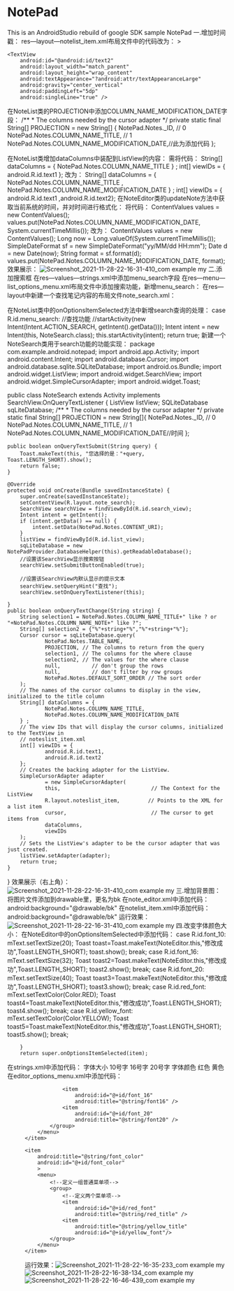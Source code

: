# NotePad
This is an AndroidStudio rebuild of google SDK sample NotePad
一.增加时间戳：
res—layout—notelist_item.xml布局文件中的代码改为：
<LinearLayout
    xmlns:android="http://schemas.android.com/apk/res/android"
    android:orientation="vertical"
    android:layout_width="wrap_content"
    android:layout_height="wrap_content">
    >
    <TextView xmlns:android="http://schemas.android.com/apk/res/android"
        android:id="@android:id/text1"
        android:layout_width="match_parent"
        android:layout_height="?android:attr/listPreferredItemHeight"
        android:textAppearance="?android:attr/textAppearanceLarge"
        android:gravity="center_vertical"
        android:paddingLeft="5dip"
        android:singleLine="true"
        />

    <TextView
        android:id="@android:id/text2"
        android:layout_width="match_parent"
        android:layout_height="wrap_content"
        android:textAppearance="?android:attr/textAppearanceLarge"
        android:gravity="center_vertical"
        android:paddingLeft="5dp"
        android:singleLine="true" />
</LinearLayout>
在NoteList类的PROJECTION中添加COLUMN_NAME_MODIFICATION_DATE字段：
/**
 * The columns needed by the cursor adapter
 */
private static final String[] PROJECTION = new String[] {
        NotePad.Notes._ID, // 0
        NotePad.Notes.COLUMN_NAME_TITLE, // 1
        NotePad.Notes.COLUMN_NAME_MODIFICATION_DATE,//此为添加代码
};

在NoteList类增加dataColumns中装配到ListView的内容：
需将代码：
String[] dataColumns = { NotePad.Notes.COLUMN_NAME_TITLE } ;
int[] viewIDs = { android.R.id.text1 };
改为：
String[] dataColumns = { NotePad.Notes.COLUMN_NAME_TITLE ,
        NotePad.Notes.COLUMN_NAME_MODIFICATION_DATE  } ;
int[] viewIDs = { android.R.id.text1 ,android.R.id.text2};
在NoteEditor类的updateNote方法中获取当前系统的时间，并对时间进行格式化：
将代码：
ContentValues values = new ContentValues();
values.put(NotePad.Notes.COLUMN_NAME_MODIFICATION_DATE, System.currentTimeMillis());
改为：
ContentValues values = new ContentValues();
Long now = Long.valueOf(System.currentTimeMillis());
SimpleDateFormat sf = new SimpleDateFormat("yy/MM/dd HH:mm");
Date d = new Date(now);
String format = sf.format(d);
values.put(NotePad.Notes.COLUMN_NAME_MODIFICATION_DATE, format);
效果展示：
![Screenshot_2021-11-28-22-16-31-410_com example my](https://user-images.githubusercontent.com/90604327/143771880-de8cfa33-43cf-4a89-8404-b86db80d006c.jpg)
二.添加搜索框
在res—values—strings.xml中添加menu_search字段
在res—menu—list_options_menu.xml布局文件中添加搜索功能，新增menu_search：
<item
    android:id="@+id/menu_search"
    android:icon="@android:drawable/ic_menu_search"
    android:title="@string/menu_search"
    android:showAsAction="always" />
在res—layout中新建一个查找笔记内容的布局文件note_search.xml：
<?xml version="1.0" encoding="utf-8"?>
<LinearLayout xmlns:android="http://schemas.android.com/apk/res/android"
    android:layout_width="match_parent"
    android:layout_height="match_parent"
    android:orientation="vertical">
    <SearchView
        android:id="@+id/search_view"
        android:layout_width="match_parent"
        android:layout_height="wrap_content"
        android:iconifiedByDefault="false"
        />
    <ListView
        android:id="@+id/list_view"
        android:layout_width="match_parent"
        android:layout_height="wrap_content"
        />
</LinearLayout>
在NoteList类中的onOptionsItemSelected方法中新增search查询的处理：
case R.id.menu_search:
    //查找功能
    //startActivity(new Intent(Intent.ACTION_SEARCH, getIntent().getData()));
    Intent intent = new Intent(this, NoteSearch.class);
    this.startActivity(intent);
    return true;
新建一个NoteSearch类用于search功能的功能实现：
package com.example.android.notepad;
import android.app.Activity;
import android.content.Intent;
import android.database.Cursor;
import android.database.sqlite.SQLiteDatabase;
import android.os.Bundle;
import android.widget.ListView;
import android.widget.SearchView;
import android.widget.SimpleCursorAdapter;
import android.widget.Toast;

public class NoteSearch extends Activity implements SearchView.OnQueryTextListener
{
    ListView listView;
    SQLiteDatabase sqLiteDatabase;
    /**
     * The columns needed by the cursor adapter
     */
    private static final String[] PROJECTION = new String[]{
            NotePad.Notes._ID, // 0
            NotePad.Notes.COLUMN_NAME_TITLE, // 1
            NotePad.Notes.COLUMN_NAME_MODIFICATION_DATE//时间
    };

    public boolean onQueryTextSubmit(String query) {
        Toast.makeText(this, "您选择的是："+query, Toast.LENGTH_SHORT).show();
        return false;
    }

    @Override
    protected void onCreate(Bundle savedInstanceState) {
        super.onCreate(savedInstanceState);
        setContentView(R.layout.note_search);
        SearchView searchView = findViewById(R.id.search_view);
        Intent intent = getIntent();
        if (intent.getData() == null) {
            intent.setData(NotePad.Notes.CONTENT_URI);
        }
        listView = findViewById(R.id.list_view);
        sqLiteDatabase = new NotePadProvider.DatabaseHelper(this).getReadableDatabase();
        //设置该SearchView显示搜索按钮
        searchView.setSubmitButtonEnabled(true);

        //设置该SearchView内默认显示的提示文本
        searchView.setQueryHint("查找");
        searchView.setOnQueryTextListener(this);

    }
    public boolean onQueryTextChange(String string) {
        String selection1 = NotePad.Notes.COLUMN_NAME_TITLE+" like ? or "+NotePad.Notes.COLUMN_NAME_NOTE+" like ?";
        String[] selection2 = {"%"+string+"%","%"+string+"%"};
        Cursor cursor = sqLiteDatabase.query(
                NotePad.Notes.TABLE_NAME,
                PROJECTION, // The columns to return from the query
                selection1, // The columns for the where clause
                selection2, // The values for the where clause
                null,          // don't group the rows
                null,          // don't filter by row groups
                NotePad.Notes.DEFAULT_SORT_ORDER // The sort order
        );
        // The names of the cursor columns to display in the view, initialized to the title column
        String[] dataColumns = {
                NotePad.Notes.COLUMN_NAME_TITLE,
                NotePad.Notes.COLUMN_NAME_MODIFICATION_DATE
        } ;
        // The view IDs that will display the cursor columns, initialized to the TextView in
        // noteslist_item.xml
        int[] viewIDs = {
                android.R.id.text1,
                android.R.id.text2
        };
        // Creates the backing adapter for the ListView.
        SimpleCursorAdapter adapter
                = new SimpleCursorAdapter(
                this,                             // The Context for the ListView
                R.layout.noteslist_item,         // Points to the XML for a list item
                cursor,                           // The cursor to get items from
                dataColumns,
                viewIDs
        );
        // Sets the ListView's adapter to be the cursor adapter that was just created.
        listView.setAdapter(adapter);
        return true;
    }
}
效果展示（右上角）：
![Screenshot_2021-11-28-22-16-31-410_com example my](https://user-images.githubusercontent.com/90604327/143772203-e8005465-12a7-4c14-bfa6-dafe402af698.jpg)
三.增加背景图：
将图片文件添加到drawable里，更名为bk
在note_editor.xml中添加代码：
android:background="@drawable/bk"
在notelist_item.xml中添加代码：
android:background="@drawable/bk"
运行效果：![Screenshot_2021-11-28-22-16-31-410_com example my](https://user-images.githubusercontent.com/90604327/143772505-802bea55-4dd1-4a00-b32b-973924113d4e.jpg)
四.改变字体颜色大小：
在NoteEditor中的onOptionsItemSelected中添加代码：
        case R.id.font_10:
            mText.setTextSize(20);
            Toast toast=Toast.makeText(NoteEditor.this,"修改成功",Toast.LENGTH_SHORT);
            toast.show();
            break;
        case R.id.font_16:
            mText.setTextSize(32);
            Toast toast2=Toast.makeText(NoteEditor.this,"修改成功",Toast.LENGTH_SHORT);
            toast2.show();
            break;
        case R.id.font_20:
            mText.setTextSize(40);
            Toast toast3=Toast.makeText(NoteEditor.this,"修改成功",Toast.LENGTH_SHORT);
            toast3.show();
            break;
        case R.id.red_font:
            mText.setTextColor(Color.RED);
            Toast toast4=Toast.makeText(NoteEditor.this,"修改成功",Toast.LENGTH_SHORT);
            toast4.show();
            break;
        case R.id.yellow_font:
            mText.setTextColor(Color.YELLOW);
            Toast toast5=Toast.makeText(NoteEditor.this,"修改成功",Toast.LENGTH_SHORT);
            toast5.show();
            break;

        }
        return super.onOptionsItemSelected(item);
在strings.xml中添加代码：
    <string name="font_size">字体大小</string>
    <string name="font10">10号字</string>
    <string name="font16">16号字</string>
    <string name="font20">20号字</string>
    <string name="font_color">字体颜色</string>
    <string name="red_title">红色</string>
    <string name="yellow_title">黄色</string>
在editor_options_menu.xml中添加代码：
<item
        android:id="@+id/font_size"
        android:title="@string/font_size">
        <!--子菜单-->
        <menu>
            <!--定义一组单选菜单项-->
            <group>
                <!--定义多个菜单项-->
                <item
                    android:id="@+id/font_10"
                    android:title="@string/font10"
                    />

                <item
                    android:id="@+id/font_16"
                    android:title="@string/font16" />
                <item
                    android:id="@+id/font_20"
                    android:title="@string/font20" />
            </group>
        </menu>
    </item>

    <item
        android:title="@string/font_color"
        android:id="@+id/font_color"
        >
        <menu>
            <!--定义一组普通菜单项-->
            <group>
                <!--定义两个菜单项-->
                <item
                    android:id="@+id/red_font"
                    android:title="@string/red_title" />
                <item
                    android:title="@string/yellow_title"
                    android:id="@+id/yellow_font"/>
            </group>
        </menu>
    </item>
运行效果：![Screenshot_2021-11-28-22-16-35-233_com example my](https://user-images.githubusercontent.com/90604327/143772747-babf0ab0-0b33-498c-8c6e-41394491c3a7.jpg)
![Screenshot_2021-11-28-22-16-38-134_com example my](https://user-images.githubusercontent.com/90604327/143772759-4f507a10-1adc-476d-aa3e-b1625af373b8.jpg)
![Screenshot_2021-11-28-22-16-46-439_com example my](https://user-images.githubusercontent.com/90604327/143772764-57f29beb-fcc7-447d-8e0d-2f8a6d2d96a4.jpg)

